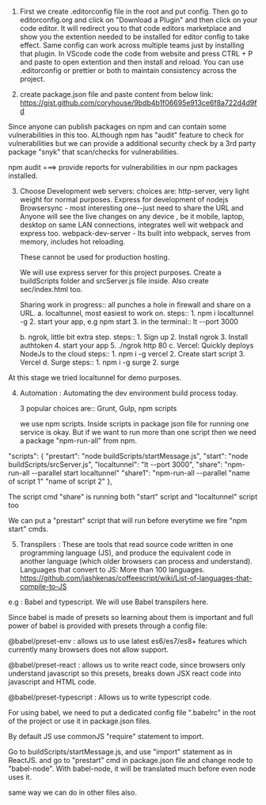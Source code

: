1. First we create .editorconfig file in the root and put config. Then go to editorconfig.org and click on "Download a Plugin" and then click on your code editor.
It will redirect you to that code editors marketplace and show you the extention needed to be installed for editor config to take effect. Same config can work across multiple teams just by installing that plugin. In VScode code the code from website and press CTRL + P and paste to open extention and then install and reload. 
You can use .editorconfig or prettier or both to maintain consistency across the project.

2. create package.json file and paste content from below link:
    https://gist.github.com/coryhouse/9bdb4b1f06695e913ce6f8a722d4d9fd 

  Since anyone can publish packages on npm and can contain some vulnerabilities in this too. ALthough npm has "audit" feature to check for vulnerabilities but we can provide a additional security check by a 3rd party package "snyk" that scan/checks for vulnerabilities.

  npm audit ===> provide reports for vulnerabilities in our npm packages installed.

3. Choose Development web servers:
    choices are: 
    http-server, very light weight for normal purposes.
    Express for development of nodejs
    Browsersync - most interesting one--just need to share the URL and Anyone will see the live changes on any device , be it mobile, laptop, desktop on same LAN connections, integrates well wit webpack and express too.
    webpack-dev-server - Its built into webpack, serves from memory, includes hot reloading.

    These cannot be used for production hosting.

    We will use express server for this project purposes.
    Create a buildScripts folder and srcServer.js file inside.
    Also create sec/index.html too.

    Sharing work in progress:: all punches a hole in firewall and share on a URL.
    a. localtunnel, most easiest to work on.
        steps::
            1. npm i localtunnel -g
            2. start your app, e.g npm start
            3. in the terminal:: lt --port 3000
  
    b. ngrok, little bit extra step.
        steps::
            1. Sign up
            2. Install ngrok
            3. Install authtoken
            4. start your app
            5. ./ngrok http 80
    c. Vercel: Quickly deploys NodeJs to the cloud
        steps::
            1. npm i -g vercel
            2. Create start script
            3. Vercel
    d. Surge
        steps::
            1. npm i -g surge
            2. surge

At this stage we tried localtunnel for demo purposes.


4. Automation : Automating the dev environment build process today.

    3 popular choices are::
      Grunt, Gulp, npm scripts

    we use npm scripts. Inside scripts in package json file for running one service is okay. 
    But if we want to run more than one script then we need a package "npm-run-all" from npm.

  "scripts": {
    "prestart": "node buildScripts/startMessage.js",
    "start": "node buildScripts/srcServer.js",
    "localtunnel": "lt --port 3000",
    "share": "npm-run-all --parallel start localtunnel"
    "share1": "npm-run-all --parallel "name of script 1" "name of script 2"
    },

  The script cmd "share" is running both "start" script and "localtunnel" script too 

  We can put a "prestart" script that will run before everytime we fire "npm start" cmds.

5. Transpilers : 
    These are tools that read source code written in one programming language (JS), and produce the equivalent code in another language (which older browsers can process and understand).
  Languages that convert to JS: More than 100 languages.
  https://github.com/jashkenas/coffeescript/wiki/List-of-languages-that-compile-to-JS


  e.g : Babel and typescript.
  We will use Babel transpilers here.

  Since babel is made of presets so learning about them is important and full power of babel is provided with presets through a config file:

  @babel/preset-env : allows us to use latest es6/es7/es8+ features which currently many browsers does not allow support.

  @babel/preset-react : allows us to write react code, since browsers only understand
    javascript so this presets, breaks down JSX react code into javascript and HTML code.
  
  @babel/preset-typescript : Allows us to write typescript code.

  For using babel, we need to put a dedicated config file ".babelrc" in the root of the project or use it in package.json files.

  By default JS use commonJS "require" statement to import.

  Go to buildScripts/startMessage.js, and use "import" statement as in ReactJS.
  and go to "prestart" cmd in package.json file and change node to "babel-node".
  With babel-node, it will be translated much before even node uses it.

  same way we can do in other files also.
  




